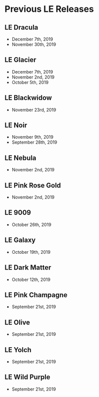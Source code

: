 # Previous LE Releases

## LE Dracula
- December 7th, 2019
- November 30th, 2019

## LE Glacier
- December 7th, 2019
- November 2nd, 2019
- October 5th, 2019

## LE Blackwidow
- November 23rd, 2019

## LE Noir
- November 9th, 2019
- September 28th, 2019

## LE Nebula
- November 2nd, 2019

## LE Pink Rose Gold
- November 2nd, 2019

## LE 9009
- October 26th, 2019

## LE Galaxy
- October 19th, 2019

## LE Dark Matter
- October 12th, 2019

## LE Pink Champagne
- September 21st, 2019

## LE Olive
- September 21st, 2019

## LE Yolch
- September 21st, 2019

## LE Wild Purple
- September 21st, 2019
